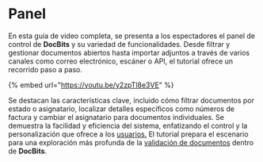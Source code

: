 # Panel

En esta guía de video completa, se presenta a los espectadores el panel de control de **DocBits** y su variedad de funcionalidades. Desde filtrar y gestionar documentos abiertos hasta importar adjuntos a través de varios canales como correo electrónico, escáner o API, el tutorial ofrece un recorrido paso a paso.

{% embed url="https://youtu.be/y2zpTl8e3VE" %}

Se destacan las características clave, incluido cómo filtrar documentos por estado o asignatario, localizar detalles específicos como números de factura y cambiar el asignatario para documentos individuales. Se demuestra la facilidad y eficiencia del sistema, enfatizando el control y la personalización que ofrece a los [usuarios.](../../../administration-and-setup/settings/global-settings/groups-users-and-permissions/) El tutorial prepara el escenario para una exploración más profunda de la [validación de documentos](../pantalla-de-validacion/) dentro de **DocBits**.
